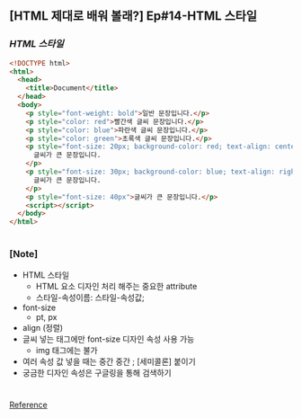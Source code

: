 ## [HTML 제대로 배워 볼래?] Ep#14-HTML 스타일

### _HTML 스타일_

```html
<!DOCTYPE html>
<html>
  <head>
    <title>Document</title>
  </head>
  <body>
    <p style="font-weight: bold">일반 문장입니다.</p>
    <p style="color: red">빨간색 글씨 문장입니다.</p>
    <p style="color: blue">파란색 글씨 문장입니다.</p>
    <p style="color: green">초록색 글씨 문장입니다.</p>
    <p style="font-size: 20px; background-color: red; text-align: center">
      글씨가 큰 문장입니다.
    </p>
    <p style="font-size: 30px; background-color: blue; text-align: right">
      글씨가 큰 문장입니다.
    </p>
    <p style="font-size: 40px">글씨가 큰 문장입니다.</p>
    <script></script>
  </body>
</html>
```

#

### [Note]

- HTML 스타일
  - HTML 요소 디자인 처리 해주는 중요한 attribute
  - 스타일-속성이름: 스타일-속성값;
- font-size
  - pt, px
- align (정렬)
- 글씨 넣는 태그에만 font-size 디자인 속성 사용 가능
  - img 태그에는 불가
- 여러 속성 값 넣을 때는 중간 중간 ; [세미콜론] 붙이기
- 궁금한 디자인 속성은 구글링을 통해 검색하기

#

[Reference](https://www.youtube.com/watch?v=fPK1DdV0ToM)
